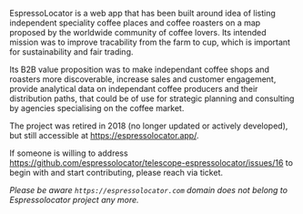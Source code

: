 EspressoLocator is a web app that has been built around idea of listing independent speciality coffee places and coffee roasters on a map proposed by the worldwide community of coffee lovers. Its intended mission was to improve tracability from the farm to cup, which is important for sustainability and fair trading.

Its B2B value proposition was to make independant coffee shops and roasters more discoverable, increase sales and customer engagement, provide analytical data on independant coffee producers and their distribution paths, that could be of use for strategic planning and consulting by agencies specialising on the coffee market.

The project was retired in 2018 (no longer updated or actively developed), but still accessible at https://espressolocator.app/.

If someone is willing to address https://github.com/espressolocator/telescope-espressolocator/issues/16 to begin with and start contributing, please reach via ticket.

*Please be aware `https://espressolocator.com` domain does not belong to Espressolocator project any more.*

